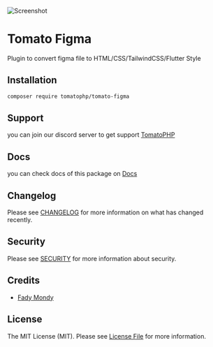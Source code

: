![Screenshot](https://github.com/tomatophp/tomato-figma/blob/master/art/screenshot.png)

# Tomato Figma

Plugin to convert figma file to HTML/CSS/TailwindCSS/Flutter Style

## Installation

```bash
composer require tomatophp/tomato-figma
```

## Support

you can join our discord server to get support [TomatoPHP](https://discord.gg/Xqmt35Uh)

## Docs

you can check docs of this package on [Docs](https://docs.tomatophp.com/plugins/tomato-figma)
## Changelog

Please see [CHANGELOG](CHANGELOG.md) for more information on what has changed recently.

## Security

Please see [SECURITY](SECURITY.md) for more information about security.

## Credits

- [Fady Mondy](https://www.github.com/3x1io)

## License

The MIT License (MIT). Please see [License File](LICENSE.md) for more information.
